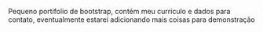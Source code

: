 Pequeno portifolio de bootstrap, contém meu curriculo e dados para contato, eventualmente estarei adicionando mais coisas para demonstração

